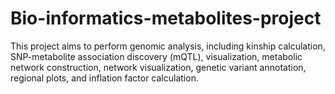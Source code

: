 # Bio-informatics-metabolites-project
 This project aims to perform genomic analysis, including kinship calculation, SNP-metabolite association discovery (mQTL), visualization, metabolic network construction, network visualization, genetic variant annotation, regional plots, and inflation factor calculation.
